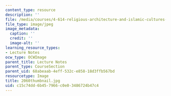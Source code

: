 ```yaml
---
content_type: resource
description: ''
file: /media/courses/4-614-religious-architecture-and-islamic-cultures-fall-2002/c15c74dd6b457966c0e03486724b47c4_2060thumbnail.jpg
file_type: image/jpeg
image_metadata:
  caption: ''
  credit: ''
  image-alt: ''
learning_resource_types:
- Lecture Notes
ocw_type: OCWImage
parent_title: Lecture Notes
parent_type: CourseSection
parent_uid: 68abeaab-4eff-532c-e858-18d3ffb567bd
resourcetype: Image
title: 2060thumbnail.jpg
uid: c15c74dd-6b45-7966-c0e0-3486724b47c4
---
```

